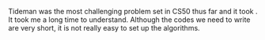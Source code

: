 


Tideman was the most challenging problem set in CS50 thus far and it took . It took me a long time to understand. Although the codes we need to write are very short, it is not really easy to set up the algorithms. 
